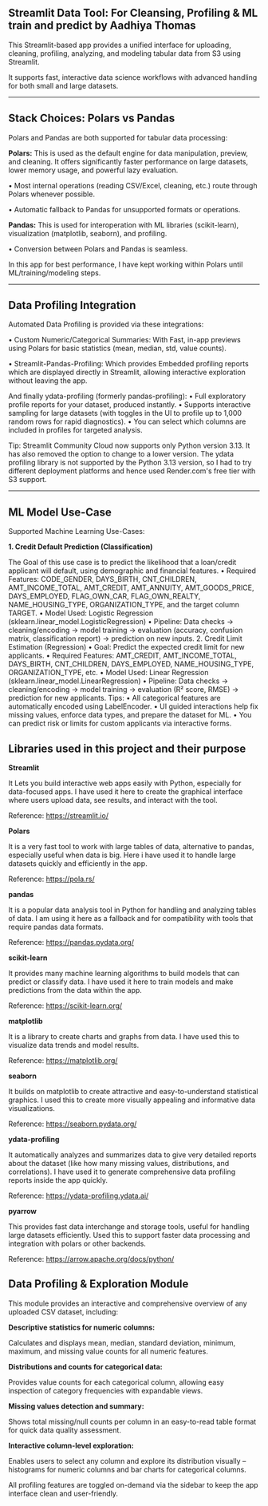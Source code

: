 ## Streamlit Data Tool:  For Cleansing, Profiling & ML train and predict by Aadhiya Thomas

This Streamlit-based app provides a unified interface for uploading, cleaning, profiling, analyzing, and modeling tabular data from S3 using Streamlit.

It supports fast, interactive data science workflows with advanced handling for both small and large datasets.
________________________________________

## Stack Choices: Polars vs Pandas

Polars and Pandas are both supported for tabular data processing:

 **Polars:** This is used as the default engine for data manipulation, preview, and cleaning. It offers significantly faster performance on large datasets, lower memory usage, and powerful lazy evaluation.
 
•	Most internal operations (reading CSV/Excel, cleaning, etc.) route through Polars whenever possible.

•	Automatic fallback to Pandas for unsupported formats or operations.

**Pandas:** This is used for interoperation with ML libraries (scikit-learn), visualization (matplotlib, seaborn), and profiling.

•	Conversion between Polars and Pandas is seamless.

In this app for best performance, I have kept working within Polars until ML/training/modeling steps.

________________________________________

## Data Profiling Integration

Automated Data Profiling is provided via these integrations:

•	Custom Numeric/Categorical Summaries: With Fast, in-app previews using Polars for basic statistics (mean, median, std, value counts).

•	Streamlit-Pandas-Profiling: Which provides Embedded profiling reports which are displayed directly in Streamlit, allowing interactive exploration without leaving the app.

And finally ydata-profiling (formerly pandas-profiling):
•	Full exploratory profile reports for your dataset, produced instantly.
•	Supports interactive sampling for large datasets (with toggles in the UI to profile up to 1,000 random rows for rapid diagnostics).
•	You can select which columns are included in profiles for targeted analysis.

Tip: Streamlit Community Cloud now supports only Python version 3.13. It has also removed the option to change to a lower version. The ydata profiling library is not supported by the Python 3.13 version, so I had to try different deployment platforms and hence used Render.com's free tier with S3 support.

________________________________________

## ML Model Use-Case

Supported Machine Learning Use-Cases:

**1.	Credit Default Prediction (Classification)**

The Goal of this use case is to predict the likelihood that a loan/credit applicant will default, using demographic and financial features.
•	Required Features: CODE_GENDER, DAYS_BIRTH, CNT_CHILDREN, AMT_INCOME_TOTAL, AMT_CREDIT, AMT_ANNUITY, AMT_GOODS_PRICE, DAYS_EMPLOYED, FLAG_OWN_CAR, FLAG_OWN_REALTY, NAME_HOUSING_TYPE, ORGANIZATION_TYPE, and the target column TARGET.
•	Model Used: Logistic Regression (sklearn.linear_model.LogisticRegression)
•	Pipeline: Data checks → cleaning/encoding → model training → evaluation (accuracy, confusion matrix, classification report) → prediction on new inputs.
2.	Credit Limit Estimation (Regression)
•	Goal: Predict the expected credit limit for new applicants.
•	Required Features: AMT_CREDIT, AMT_INCOME_TOTAL, DAYS_BIRTH, CNT_CHILDREN, DAYS_EMPLOYED, NAME_HOUSING_TYPE, ORGANIZATION_TYPE, etc.
•	Model Used: Linear Regression (sklearn.linear_model.LinearRegression)
•	Pipeline: Data checks → cleaning/encoding → model training → evaluation (R² score, RMSE) → prediction for new applicants.
Tips:
•	All categorical features are automatically encoded using LabelEncoder.
•	UI guided interactions help fix missing values, enforce data types, and prepare the dataset for ML.
•	You can predict risk or limits for custom applicants via interactive forms.



## Libraries used in this project  and their purpose
**Streamlit**

It Lets you build interactive web apps easily with Python, especially for data-focused apps.
I have used it here to create the graphical interface where users upload data, see results, and interact with the tool.

Reference: https://streamlit.io/

**Polars**

It is a very fast tool to work with large tables of data, alternative to pandas, especially useful when data is big.
Here i have used it to handle large datasets quickly and efficiently in the app.

Reference: https://pola.rs/

**pandas**

It is a popular data analysis tool in Python for handling and analyzing tables of data.
I am using it here as a fallback and for compatibility with tools that require pandas data formats.

Reference: https://pandas.pydata.org/

**scikit-learn**

It provides many machine learning algorithms to build models that can predict or classify data.
I have used it here to train models and make predictions from the data within the app.

Reference: https://scikit-learn.org/

**matplotlib**

It is a library to create charts and graphs from data.
I have used this to visualize data trends and model results.

Reference: https://matplotlib.org/

**seaborn**

It builds on matplotlib to create attractive and easy-to-understand statistical graphics.
I used this to create more visually appealing and informative data visualizations.

Reference: https://seaborn.pydata.org/

**ydata-profiling**

It automatically analyzes and summarizes data to give very detailed reports about the dataset (like how many missing values, distributions, and correlations).
I have used it to generate comprehensive data profiling reports inside the app quickly.

Reference: https://ydata-profiling.ydata.ai/

**pyarrow**

This provides fast data interchange and storage tools, useful for handling large datasets efficiently.
Used this to support faster data processing and integration with polars or other backends.

Reference: https://arrow.apache.org/docs/python/

## Data Profiling & Exploration Module 

This module provides an interactive and comprehensive overview of any uploaded CSV dataset, including:

**Descriptive statistics for numeric columns:**

Calculates and displays mean, median, standard deviation, minimum, maximum, and missing value counts for all numeric features.

**Distributions and counts for categorical data:**

Provides value counts for each categorical column, allowing easy inspection of category frequencies with expandable views.

**Missing values detection and summary:**

Shows total missing/null counts per column in an easy-to-read table format for quick data quality assessment.

**Interactive column-level exploration:**

Enables users to select any column and explore its distribution visually – histograms for numeric columns and bar charts for categorical columns.

All profiling features are toggled on-demand via the sidebar to keep the app interface clean and user-friendly.
